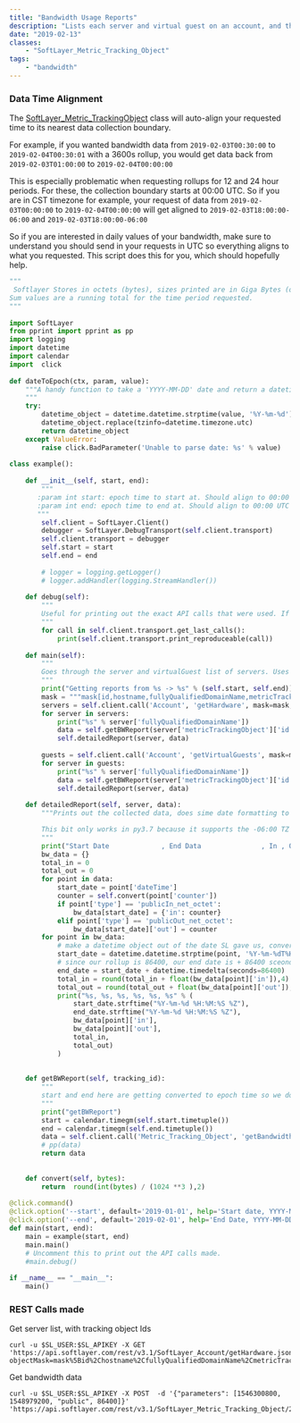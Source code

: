 ```yaml
---
title: "Bandwidth Usage Reports"
description: "Lists each server and virtual guest on an account, and their bandwidth usage throughout the given time period."
date: "2019-02-13"
classes: 
    - "SoftLayer_Metric_Tracking_Object"
tags:
    - "bandwidth"
---
```


### Data Time Alignment 

The [SoftLayer_Metric_TrackingObject](/reference/services/SoftLayer_Metric_Tracking_Object/) class will auto-align your requested time to its nearest data collection boundary. 

For example, if you wanted bandwidth data from `2019-02-03T00:30:00` to `2019-02-04T00:30:01` with a 3600s rollup, you would get data back from `2019-02-03T01:00:00` to `2019-02-04T00:00:00`

This is especially problematic when requesting rollups for 12 and 24 hour periods. For these, the collection boundary starts at 00:00 UTC. So if you are in CST timezone for example, your request of data from `2019-02-03T00:00:00` to `2019-02-04T00:00:00` will get aligned to `2019-02-03T18:00:00-06:00` and `2019-02-03T18:00:00-06:00`

So if you are interested in daily values of your bandwidth, make sure to understand you should send in your requests in UTC so everything aligns to what you requested. This script does this for you, which should hopefully help.


```python
"""
 Softlayer Stores in octets (bytes), sizes printed are in Giga Bytes (octets / 1024^3)
Sum values are a running total for the time period requested.
"""
 
import SoftLayer
from pprint import pprint as pp
import logging
import datetime
import calendar
import  click
 
def dateToEpoch(ctx, param, value):
    """A handy function to take a 'YYYY-MM-DD' date and return a datetime object
    """
    try:
        datetime_object = datetime.datetime.strptime(value, '%Y-%m-%d')
        datetime_object.replace(tzinfo=datetime.timezone.utc)
        return datetime_object
    except ValueError:
        raise click.BadParameter('Unable to parse date: %s' % value)
 
class example():
 
    def __init__(self, start, end):
        """
       :param int start: epoch time to start at. Should align to 00:00 UTC
       :param int end: epoch time to end at. Should align to 00:00 UTC
       """
        self.client = SoftLayer.Client()
        debugger = SoftLayer.DebugTransport(self.client.transport)
        self.client.transport = debugger
        self.start = start
        self.end = end
 
        # logger = logging.getLogger()
        # logger.addHandler(logging.StreamHandler())
   
    def debug(self):
        """
        Useful for printing out the exact API calls that were used. If using the rest transport, will print cure-able commands.
        """
        for call in self.client.transport.get_last_calls():
            print(self.client.transport.print_reproduceable(call))
 
    def main(self):
        """
        Goes through the server and virtualGuest list of servers. Uses pagination to step through large server lists.
        """
        print("Getting reports from %s -> %s" % (self.start, self.end))
        mask = """mask[id,hostname,fullyQualifiedDomainName,metricTrackingObject[id]]"""
        servers = self.client.call('Account', 'getHardware', mask=mask, iter=True, limit=100)
        for server in servers:
            print("%s" % server['fullyQualifiedDomainName'])
            data = self.getBWReport(server['metricTrackingObject']['id'])
            self.detailedReport(server, data)
 
        guests = self.client.call('Account', 'getVirtualGuests', mask=mask, iter=True, limit=100)
        for server in guests:
            print("%s" % server['fullyQualifiedDomainName'])
            data = self.getBWReport(server['metricTrackingObject']['id'])
            self.detailedReport(server, data)
 
    def detailedReport(self, server, data):
        """Prints out the collected data, does sime date formatting to make it look nice. 

        This bit only works in py3.7 because it supports the -06:00 TZ format (part of %z). If you are not using py3.7, you could just print out the date as is, which would be in your local timezone.
        """
        print("Start Date             , End Data               , In , Out, In Sum, Out Sum")
        bw_data = {}
        total_in = 0
        total_out = 0
        for point in data:
            start_date = point['dateTime']
            counter = self.convert(point['counter'])
            if point['type'] == 'publicIn_net_octet':
                bw_data[start_date] = {'in': counter}
            elif point['type'] == 'publicOut_net_octet':
                bw_data[start_date]['out'] = counter
        for point in bw_data:
            # make a datetime object out of the date SL gave us, convert it BACK to UTC
            start_date = datetime.datetime.strptime(point, '%Y-%m-%dT%H:%M:%S%z').astimezone(datetime.timezone.utc)
            # since our rollup is 86400, our end date is + 86400 sceonds
            end_date = start_date + datetime.timedelta(seconds=86400)
            total_in = round(total_in + float(bw_data[point]['in']),4)
            total_out = round(total_out + float(bw_data[point]['out']),4)
            print("%s, %s, %s, %s, %s, %s" % (
                start_date.strftime("%Y-%m-%d %H:%M:%S %Z"),
                end_date.strftime("%Y-%m-%d %H:%M:%S %Z"),
                bw_data[point]['in'],
                bw_data[point]['out'],
                total_in,
                total_out)
            )
 
 
    def getBWReport(self, tracking_id):
        """
        start and end here are getting converted to epoch time so we don't have to worry about properly specifying a timezone. 
        """
        print("getBWReport")
        start = calendar.timegm(self.start.timetuple())
        end = calendar.timegm(self.end.timetuple())
        data = self.client.call('Metric_Tracking_Object', 'getBandwidthData', start, end, 'public', 86400, id=tracking_id)
        # pp(data)
        return data
 
 
    def convert(self, bytes):
        return  round(int(bytes) / (1024 **3 ),2)
 
@click.command()
@click.option('--start', default='2019-01-01', help='Start date, YYYY-MM-DD', callback=dateToEpoch)
@click.option('--end', default='2019-02-01', help='End Date, YYYY-MM-DD', callback=dateToEpoch)
def main(start, end):
    main = example(start, end)
    main.main()
    # Uncomment this to print out the API calls made.
    #main.debug()
 
if __name__ == "__main__":
    main()

```


### REST Calls made
Get server list, with tracking object Ids
```
curl -u $SL_USER:$SL_APIKEY -X GET 'https://api.softlayer.com/rest/v3.1/SoftLayer_Account/getHardware.json?objectMask=mask%5Bid%2Chostname%2CfullyQualifiedDomainName%2CmetricTrackingObject%5Bid%5D%5D&resultLimit=0%2C2'
```

Get bandwidth data
```
curl -u $SL_USER:$SL_APIKEY -X POST  -d '{"parameters": [1546300800, 1548979200, "public", 86400]}' 'https://api.softlayer.com/rest/v3.1/SoftLayer_Metric_Tracking_Object/26570093/getBandwidthData.json'
```
